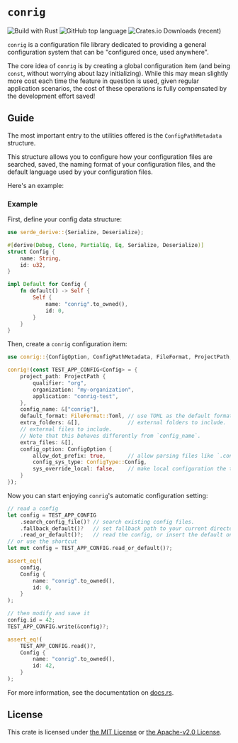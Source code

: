 # `conrig`

![Build with Rust](https://img.shields.io/badge/Build%20with-Rust-F74C00?style=for-the-badge)
![GitHub top language](https://img.shields.io/github/languages/top/embers-of-the-fire/conrig?style=for-the-badge&color=lightgreen)
![Crates.io Downloads (recent)](https://img.shields.io/crates/dr/conrig?style=for-the-badge&logo=rust)

`conrig` is a configuration file library dedicated to providing a general
configuration system that can be "configured once, used anywhere".

The core idea of `conrig` is by creating a global configuration item
(and being `const`, without worrying about lazy initializing).
While this may mean slightly more cost each time the feature in question is used,
given regular application scenarios, the cost of these operations is
fully compensated by the development effort saved!

## Guide

The most important entry to the utilities offered is the `ConfigPathMetadata` structure.

This structure allows you to configure how your configuration
files are searched, saved, the naming format of your configuration files,
and the default language used by your configuration files.

Here's an example:

### Example

First, define your config data structure:

```rust
use serde_derive::{Serialize, Deserialize};

#[derive(Debug, Clone, PartialEq, Eq, Serialize, Deserialize)]
struct Config {
    name: String,
    id: u32,
}

impl Default for Config {
    fn default() -> Self {
        Self {
            name: "conrig".to_owned(),
            id: 0,
        }
    }
}
```

Then, create a `conrig` configuration item:

```rust
use conrig::{ConfigOption, ConfigPathMetadata, FileFormat, ProjectPath, ConfigType, conrig};

conrig!(const TEST_APP_CONFIG<Config> = {
    project_path: ProjectPath {
        qualifier: "org",
        organization: "my-organization",
        application: "conrig-test",
    },
    config_name: &["conrig"],
    default_format: FileFormat::Toml, // use TOML as the default format.
    extra_folders: &[],               // external folders to include.
    // external files to include.
    // Note that this behaves differently from `config_name`.
    extra_files: &[],
    config_option: ConfigOption {
        allow_dot_prefix: true,       // allow parsing files like `.conrig.toml`.
        config_sys_type: ConfigType::Config,
        sys_override_local: false,    // make local configuration the top priority.
    }
});
```

Now you can start enjoying `conrig`'s automatic configuration setting:

```rust
// read a config
let config = TEST_APP_CONFIG
    .search_config_file()? // search existing config files.
    .fallback_default()?   // set fallback path to your current directory.
    .read_or_default()?;   // read the config, or insert the default one.
// or use the shortcut
let mut config = TEST_APP_CONFIG.read_or_default()?;

assert_eq!(
    config,
    Config {
        name: "conrig".to_owned(),
        id: 0,
    }
);

// then modify and save it
config.id = 42;
TEST_APP_CONFIG.write(&config)?;

assert_eq!(
    TEST_APP_CONFIG.read()?,
    Config {
        name: "conrig".to_owned(),
        id: 42,
    }
);
```

For more information, see the documentation on [docs.rs](https://docs.rs/conrig/).

## License

This crate is licensed under [the MIT License](./LICENSE-MIT) or [the Apache-v2.0 License](./LICENSE-APACHE).
